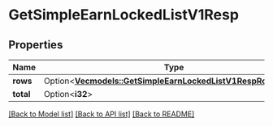# GetSimpleEarnLockedListV1Resp

## Properties

Name | Type | Description | Notes
------------ | ------------- | ------------- | -------------
**rows** | Option<[**Vec<models::GetSimpleEarnLockedListV1RespRowsInner>**](GetSimpleEarnLockedListV1Resp_rows_inner.md)> |  | [optional]
**total** | Option<**i32**> |  | [optional]

[[Back to Model list]](../README.md#documentation-for-models) [[Back to API list]](../README.md#documentation-for-api-endpoints) [[Back to README]](../README.md)


